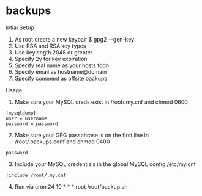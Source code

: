 backups
=======

Intial Setup

 1) As root create a new keypair
  $ gpg2 --gen-key
 2) Use RSA and RSA key types
 3) Use keylength 2048 or greater
 4) Specify 2y for key expiration
 5) Specify real name as your hosts fqdn
 6) Specify email as hostname@domain
 7) Specify comment as offsite backups

Usage

 1) Make sure your MySQL creds exist in /root/.my.cnf and chmod 0600
 ```
 [mysqldump]
 user = username
 password = password
 ```
 2) Make sure your GPG passphrase is on the first line in /root/.backups.conf and chmod 0400
 ```
 password
 ```
 3) Include your MySQL credentials in the global MySQL config /etc/my.cnf
 ```
 !include /root/.my.cnf
 ```
 4) Run via cron
 24 10 * * * root /root/backup.sh
